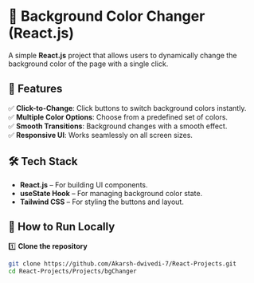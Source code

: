 # 🎨 Background Color Changer (React.js)

A simple **React.js** project that allows users to dynamically change the background color of the page with a single click.

## 🚀 Features
✅ **Click-to-Change**: Click buttons to switch background colors instantly.  
✅ **Multiple Color Options**: Choose from a predefined set of colors.  
✅ **Smooth Transitions**: Background changes with a smooth effect.  
✅ **Responsive UI**: Works seamlessly on all screen sizes.  

## 🛠 Tech Stack
- **React.js** – For building UI components.
- **useState Hook** – For managing background color state.
- **Tailwind CSS** – For styling the buttons and layout.

## 🎯 How to Run Locally
1️⃣ **Clone the repository**
   ```bash
   git clone https://github.com/Akarsh-dwivedi-7/React-Projects.git
   cd React-Projects/Projects/bgChanger
